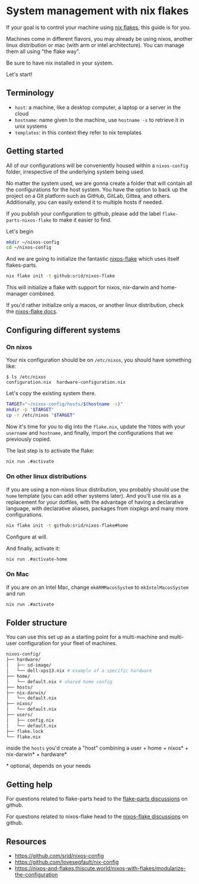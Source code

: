 # System management with nix flakes

If your goal is to control your machine using [nix flakes](https://nixos.wiki/wiki/Flakes), this guide is for you.

Machines come in different flavors, you may already be using nixos, another linux distribution or mac (with arm or intel architecture). You can manage them all using "the flake way".

Be sure to have nix installed in your system.

Let's start!

## Terminology

- `host`: a machine, like a desktop computer, a laptop or a server in the cloud
- `hostname`: name given to the machine, use `hostname -s` to retrieve it in unix systems
- `templates`: in this context they refer to nix templates

## Getting started

All of our configurations will be conveniently housed within a `nixos-config` folder, irrespective of the underlying system being used.

No matter the system used, we are gonna create a folder that will contain all the configurations for the host system. You have the option to back up the project on a Git platform such as GitHub, GitLab, Gittea, and others. Additionally, you can easily extend it to multiple hosts if needed.

If you publish your configuration to github, please add the label `flake-parts-nixos-flake` to make it easier to find.

Let's begin

```sh
mkdir ~/nixos-config
cd ~/nixos-config
```

And we are going to initialize the fantastic [nixos-flake](https://github.com/srid/nixos-flake) which uses itself flakes-parts.

```sh
nix flake init -t github:srid/nixos-flake
```

This will initialize a flake with support for nixos, nix-darwin and home-manager combined.

If you'd rather initialize only a macos, or another linux distribution, check the [nixos-flake docs](https://zero-to-flakes.com/nixos-flake/templates).

## Configuring different systems

### On nixos

Your nix configuration should be on `/etc/nixos`, you should have something like:

```console
$ ls /etc/nixos
configuration.nix  hardware-configuration.nix
```

Let's copy the existing system there.

```sh
TARGET="~/nixos-config/hosts/$(hostname -s)"
mkdir -p "$TARGET"
cp -r /etc/nixos "$TARGET"
```

Now it's time for you to dig into the `flake.nix`, update the `TODO`s with your `username` and `hostname`, and
finally, import the configurations that we previously copied.

The last step is to activate the flake:

```sh
nix run .#activate
```

### On other linux distributions

If you are using a non-nixos linux distribution, you probably should use the `home` template (you can add other systems later). And you'll use nix as a replacement for your dotfiles, with the advantage of having a declarative language, with declarative aliases, packages from nixpkgs and many more configurations.

```sh
nix flake init -t github:srid/nixos-flake#home
```

Configure at will.

And finally, activate it:

```sh
nix run .#activate-home
```

### On Mac

If you are on an Intel Mac, change `mkARMMacosSystem` to `mkIntelMacosSystem` and run

```sh
nix run .#activate
```

## Folder structure

You can use this set up as a starting point for a multi-machine and multi-user configuration for your fleet of machines.

```sh
nixos-config/
├── hardware/
│   ├── sd-image/
│   └── dell-xps13.nix # example of a specific hardware
├── home/
│   └── default.nix # shared home config
├── hosts/
├── nix-darwin/
│   └── default.nix
├── nixos/
│   └── default.nix
├── users/
│   ├── config.nix
│   └── default.nix
├── flake.lock
└── flake.nix
```

inside the `hosts` you'd create a "host" combining a user + home + nixos* + nix-darwin* + hardware\*

\* optional, depends on your needs

## Getting help

For questions related to flake-parts head to the [flake-parts discussions](https://github.com/hercules-ci/flake-parts/discussions) on github.

For questions related to nixos-flake head to the [nixos-flake discussions](https://github.com/srid/nixos-flake/discussions) on github.


## Resources

- https://github.com/srid/nixos-config
- https://github.com/lovesegfault/nix-config
- https://nixos-and-flakes.thiscute.world/nixos-with-flakes/modularize-the-configuration
